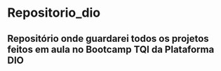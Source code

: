 # Repositorio_dio
## Repositório onde guardarei todos os projetos feitos em aula no Bootcamp TQI da Plataforma DIO
